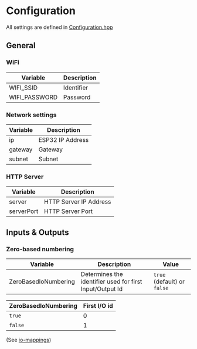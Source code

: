# Configuration

All settings are defined in [Configuration.hpp](src/Configuration.hpp)

## General
### WiFi
|Variable| Description |
|------|-------------|
|WIFI_SSID| Identifier  |
|WIFI_PASSWORD| Password    |

### Network settings
|Variable| Description      |
|------|------------------|
|ip| ESP32 IP Address |
|gateway| Gateway          |
|subnet| Subnet           |

### HTTP Server
|Variable| Description            |
|------|------------------------|
|server| HTTP Server IP Address |
|serverPort| HTTP Server Port       |

## Inputs & Outputs
### Zero-based numbering
| Variable             | Description                                              | Value                       |
|----------------------|----------------------------------------------------------|-----------------------------|
| ZeroBasedIoNumbering | Determines the identifier used for first Input/Output Id | `true` (default) or `false` |

| ZeroBasedIoNumbering | First I/O id |
|----------------------|--------------|
| `true`               | 0            |
| `false`              | 1            |

(See [io-mappings](io-mappings.md))
